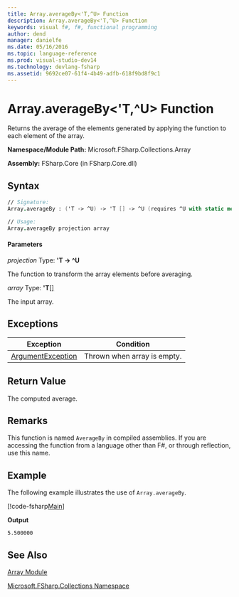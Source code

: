 ```yaml
---
title: Array.averageBy<'T,^U> Function
description: Array.averageBy<'T,^U> Function
keywords: visual f#, f#, functional programming
author: dend
manager: danielfe
ms.date: 05/16/2016
ms.topic: language-reference
ms.prod: visual-studio-dev14
ms.technology: devlang-fsharp
ms.assetid: 9692ce07-61f4-4b49-adfb-618f9bd8f9c1 
---
```


# Array.averageBy<'T,^U> Function

Returns the average of the elements generated by applying the function to each element of the array.

**Namespace/Module Path:** Microsoft.FSharp.Collections.Array

**Assembly:** FSharp.Core (in FSharp.Core.dll)


## Syntax

```fsharp
// Signature:
Array.averageBy : ('T -> ^U) -> 'T [] -> ^U (requires ^U with static member (+) and ^U with static member DivideByInt and ^U with static member Zero)

// Usage:
Array.averageBy projection array
```

#### Parameters
*projection*
Type: **'T -&gt; ^U**


The function to transform the array elements before averaging.

*array*
Type: **'T**[[]](https://msdn.microsoft.com/library/def20292-9aae-4596-9275-b94e594f8493)

The input array.

## Exceptions
|Exception|Condition|
|---------|---------|
|[ArgumentException](https://msdn.microsoft.com/library/system.argumentexception.aspx)|Thrown when array is empty.|

## Return Value
The computed average.

## Remarks
This function is named `AverageBy` in compiled assemblies. If you are accessing the function from a language other than F#, or through reflection, use this name.

## Example

The following example illustrates the use of `Array.averageBy`.

[!code-fsharp[Main](~/samples/snippets/fsharp/arrays/snippet29.fs)]

**Output**

```
5.500000
```



## See Also
[Array Module](array-module.md)

[Microsoft.FSharp.Collections Namespace](../Microsoft.FSharp.Collections-Namespace-%5BFSharp%5D.md)